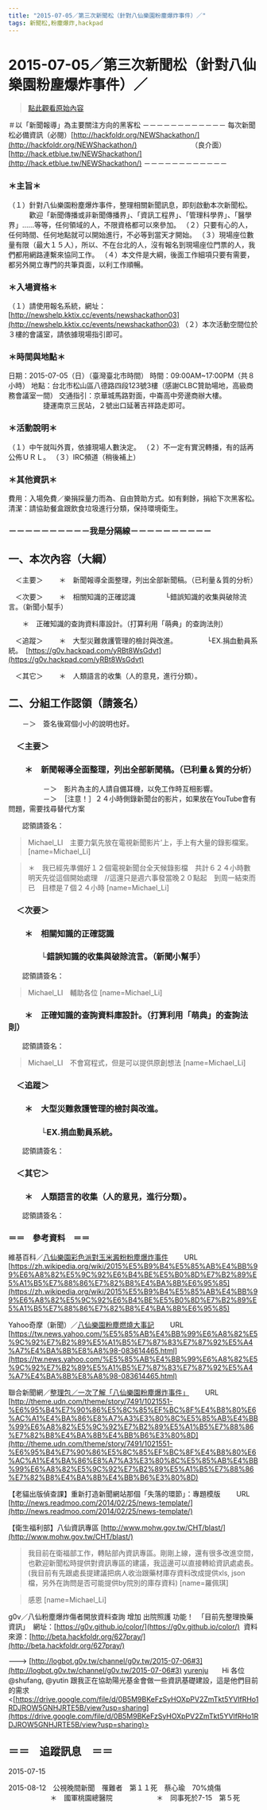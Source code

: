 ```yaml
---
title: "2015-07-05／第三次新聞松（針對八仙樂園粉塵爆炸事件）／"
tags: 新聞松,粉塵爆炸,hackpad
---
```


# 2015-07-05／第三次新聞松（針對八仙樂園粉塵爆炸事件）／

> [點此觀看原始內容](https://g0v.hackpad.tw/UKP5oGrUE1x)

＃以「新聞報導」為主要關注方向的黑客松
－－－－－－－－－－－－
每次新聞松必備資訊（必閱）[http://hackfoldr.org/NEWShackathon/](http://hackfoldr.org/NEWShackathon/)
　　　　　　　　（良介面）[http://hack.etblue.tw/NEWShackathon/](http://hack.etblue.tw/NEWShackathon/)
－－－－－－－－－－－－
### ＊主旨＊

（１）針對八仙樂園粉塵爆炸事件，整理相關新聞訊息，即刻啟動本次新聞松。
　　　歡迎「新聞傳播或非新聞傳播界」、「資訊工程界」、「管理科學界」、「醫學界」……等等，任何領域的人，不限資格都可以來參加。
（２）只要有心的人，任何時間、任何地點就可以開始進行，不必等到當天才開始。
（３）現場座位數量有限（最大１５人），所以、不在台北的人，沒有報名到現場座位門票的人，我們都用網路連繫來協同工作。
（４）本文件是大綱，後面工作細項只要有需要，都另外開立專門的共筆頁面，以利工作順暢。


### ＊入場資格＊

（１）請使用報名系統，網址：
[http://newshelp.kktix.cc/events/newshackathon03](http://newshelp.kktix.cc/events/newshackathon03)
（２）本次活動空間位於３樓的會議室，請依據現場指引即可。


### ＊時間與地點＊

日期：2015-07-05（日）（臺灣臺北市時間）
時間：09:00AM~17:00PM（共８小時）
地點：台北市松山區八德路四段123號3樓（感謝CLBC贊助場地，高級商務會議室一間）
交通指引：京華城馬路對面，中崙高中旁邊商辦大樓。
　　　　　捷運南京三民站，２號出口延著吉祥路走即可。


### ＊活動說明＊

（１）中午就叫外賣，依據現場人數決定。
（２）不一定有實況轉播，有的話再公佈ＵＲＬ。
（３）IRC頻道（稍後補上）


### ＊其他資訊＊

費用：入場免費／樂捐採量力而為、自由贊助方式。如有剩餘，捐給下次黑客松。
清潔：請協助餐盒跟飲食垃圾進行分類，保持環境衛生。

###                     －－－－－－－－－－我是分隔線－－－－－－－－－－


## 一、本次內容（大綱）

　＜主要＞
　　＊　新聞報導全面整理，列出全部新聞稿。（已利量＆質的分析）


　＜次要＞
　　＊　相關知識的正確認識
　　　　└錯誤知識的收集與破除流言。（新聞小幫手）

　　＊　正確知識的查詢資料庫設計。（打算利用「萌典」的查詢法則）


　＜追蹤＞
　　＊　大型災難救護管理的檢討與改進。
　　　　└EX.捐血動員系統。　[https://g0v.hackpad.com/yRBt8WsGdvt](https://g0v.hackpad.com/yRBt8WsGdvt)


　＜其它＞
　　＊　人類語言的收集（人的意見，進行分類）。



## 二、分組工作認領（請簽名）

　　－＞　簽名後寫個小小的說明也好。

### 　＜主要＞

### 　　＊　新聞報導全面整理，列出全部新聞稿。（已利量＆質的分析）

　　　　　－＞　影片為主的人請自備耳機，以免工作時互相影響。
　　　　　－＞　［注意！］２４小時側錄新聞台的影片，如果放在YouTube會有問題，需要找尋替代方案

　　認領請簽名：
> Michael_LI　主要力氣先放在電視新聞影片’上，手上有大量的錄影檔案。
> [name=Michael_Li]

> ＊　我已經先準備好１２個電視新聞台全天候錄影檔　共計６２４小時數　明天先從這個開始處理　//這還只是週六事發當晚２０點起　到周一結束而已　目標是７個２４小時
> [name=Michael_Li]



### 　＜次要＞

### 　　＊　相關知識的正確認識

### 　　　　└錯誤知識的收集與破除流言。（新聞小幫手）


　　認領請簽名：
> Michael_LI　輔助各位
> [name=Michael_Li]



### 　　＊　正確知識的查詢資料庫設計。（打算利用「萌典」的查詢法則）


　　認領請簽名：
> Michael_LI　不會寫程式，但是可以提供原創想法
> [name=Michael_Li]



### 　＜追蹤＞

### 　　＊　大型災難救護管理的檢討與改進。

### 　　　　└EX.捐血動員系統。


　　認領請簽名：


### 　＜其它＞

### 　　＊　人類語言的收集（人的意見，進行分類）。


　　認領請簽名：



### ＝＝　參考資料　＝＝

維基百科／[八仙樂園彩色派對玉米澱粉粉塵爆炸事件](https://zh.wikipedia.org/wiki/2015%E5%B9%B4%E5%85%AB%E4%BB%99%E6%A8%82%E5%9C%92%E6%B4%BE%E5%B0%8D%E7%B2%89%E5%A1%B5%E7%88%86%E7%82%B8%E4%BA%8B%E6%95%85)
　　URL　[https://zh.wikipedia.org/wiki/2015%E5%B9%B4%E5%85%AB%E4%BB%99%E6%A8%82%E5%9C%92%E6%B4%BE%E5%B0%8D%E7%B2%89%E5%A1%B5%E7%88%86%E7%82%B8%E4%BA%8B%E6%95%85](https://zh.wikipedia.org/wiki/2015%E5%B9%B4%E5%85%AB%E4%BB%99%E6%A8%82%E5%9C%92%E6%B4%BE%E5%B0%8D%E7%B2%89%E5%A1%B5%E7%88%86%E7%82%B8%E4%BA%8B%E6%95%85)


Yahoo奇摩（新聞）／[八仙樂園粉塵燃燒大事記](https://tw.news.yahoo.com/%E5%85%AB%E4%BB%99%E6%A8%82%E5%9C%92%E7%B2%89%E5%A1%B5%E7%87%83%E7%87%92%E5%A4%A7%E4%BA%8B%E8%A8%98-083614465.html)
　　URL　[https://tw.news.yahoo.com/%E5%85%AB%E4%BB%99%E6%A8%82%E5%9C%92%E7%B2%89%E5%A1%B5%E7%87%83%E7%87%92%E5%A4%A7%E4%BA%8B%E8%A8%98-083614465.html](https://tw.news.yahoo.com/%E5%85%AB%E4%BB%99%E6%A8%82%E5%9C%92%E7%B2%89%E5%A1%B5%E7%87%83%E7%87%92%E5%A4%A7%E4%BA%8B%E8%A8%98-083614465.html)


聯合新聞網／[整理包／一次了解「八仙樂園粉塵爆炸事件」](http://theme.udn.com/theme/story/7491/1021551-%E6%95%B4%E7%90%86%E5%8C%85%EF%BC%8F%E4%B8%80%E6%AC%A1%E4%BA%86%E8%A7%A3%E3%80%8C%E5%85%AB%E4%BB%99%E6%A8%82%E5%9C%92%E7%B2%89%E5%A1%B5%E7%88%86%E7%82%B8%E4%BA%8B%E4%BB%B6%E3%80%8D)
　　URL　[http://theme.udn.com/theme/story/7491/1021551-%E6%95%B4%E7%90%86%E5%8C%85%EF%BC%8F%E4%B8%80%E6%AC%A1%E4%BA%86%E8%A7%A3%E3%80%8C%E5%85%AB%E4%BB%99%E6%A8%82%E5%9C%92%E7%B2%89%E5%A1%B5%E7%88%86%E7%82%B8%E4%BA%8B%E4%BB%B6%E3%80%8D](http://theme.udn.com/theme/story/7491/1021551-%E6%95%B4%E7%90%86%E5%8C%85%EF%BC%8F%E4%B8%80%E6%AC%A1%E4%BA%86%E8%A7%A3%E3%80%8C%E5%85%AB%E4%BB%99%E6%A8%82%E5%9C%92%E7%B2%89%E5%A1%B5%E7%88%86%E7%82%B8%E4%BA%8B%E4%BB%B6%E3%80%8D)


【老貓出版偵查課】重新打造新聞網站那個「失落的環節」：專題模版
　　URL　[http://news.readmoo.com/2014/02/25/news-template/](http://news.readmoo.com/2014/02/25/news-template/)


【衛生福利部】八仙資訊專區
[http://www.mohw.gov.tw/CHT/blast/](http://www.mohw.gov.tw/CHT/blast/)
> 我目前在衛福部工作，轉貼部內資訊專區。剛剛上線，還有很多改進空間，也歡迎新聞松時提供對資訊專區的建議，我這邊可以直接轉給資訊處處長。(我目前有先跟處長提建議把病人收治跟藥材庫存資料改成提供xls, json檔，另外在詢問是否可能提供by院別的庫存資料)
> [name=羅佩琪]

> 感恩
> [name=Michael_Li]



g0v／八仙粉塵爆炸傷者開放資料查詢
增加 出院照護 功能！
 「目前先整理換藥資訊」
 網址：[https://g0v.github.io/color/](https://g0v.github.io/color/)
 資料來源：[http://beta.hackfoldr.org/627pray/](http://beta.hackfoldr.org/627pray/)

--->
[http://logbot.g0v.tw/channel/g0v.tw/2015-07-06#3](http://logbot.g0v.tw/channel/g0v.tw/2015-07-06#3)
[yurenju](http://logbot.g0v.tw/channel/g0v.tw/2015-07-06/3)
      Hi 各位 @shufang, @yutin 跟我正在協助陽光基金會做一些資訊基礎建設，這是他們目前的需求 <[https://drive.google.com/file/d/0B5M9BKeFzSyHOXpPV2ZmTkt5YVlfRHo1RDJROW5GNHJRTE5B/view?usp=sharing](https://drive.google.com/file/d/0B5M9BKeFzSyHOXpPV2ZmTkt5YVlfRHo1RDJROW5GNHJRTE5B/view?usp=sharing)>






## ＝＝　追蹤訊息　＝＝


2015-07-15

2015-08-12　公視晚間新聞　罹難者　第１１死　蔡心瑜　70%燒傷
　　　　　　＊　國軍桃園總醫院
　　　　　　＊　同事死於7-15　第５死







